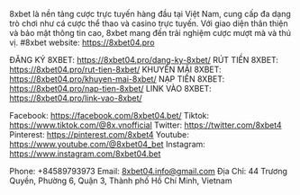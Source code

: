 8xbet là nền tảng cược trực tuyến hàng đầu tại Việt Nam, cung cấp đa dạng trò chơi như cá cược thể thao và casino trực tuyến. Với giao diện thân thiện và bảo mật thông tin cao, 8xbet mang đến trải nghiệm cược mượt mà và thú vị. #8xbet
website: https://8xbet04.pro

ĐĂNG KÝ 8XBET: https://8xbet04.pro/dang-ky-8xbet/
RÚT TIỀN 8XBET: https://8xbet04.pro/rut-tien-8xbet/
KHUYẾN MÃI 8XBET: https://8xbet04.pro/khuyen-mai-8xbet/
NẠP TIỀN 8XBET: https://8xbet04.pro/nap-tien-8xbet/
LINK VÀO 8XBET: https://8xbet04.pro/link-vao-8xbet/

Facebook: https://facebook.com/8xbet04.bet/
Tiktok: https://www.tiktok.com/@8x.vnofficial
Twitter: https://twitter.com/8xbet4
Pinterest: https://pinterest.com/8xbet4
Youtube: https://www.youtube.com/@8xbet04_bet
Instagram: https://www.instagram.com/8xbet04.bet

Phone: +84589793973
Email: 8xbet04.info@gmail.com
Địa Chỉ: 44 Trương Quyền, Phường 6, Quận 3, Thành phố Hồ Chí Minh, Vietnam

